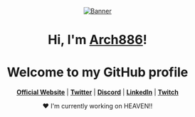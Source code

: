 <p align="center">
  <a href="#"><img src="https://arthifis.files.wordpress.com/2018/02/tumblr_obg1bkefkl1tydz8to1_500.gif" alt="Banner"></a>
</p>

<h1 align="center">Hi, I'm <a href="#">Arch886</a>!</h1>
<h1 align="center">Welcome to my GitHub profile</h1>




<p align="center">
  <strong><a href="#">Official Website</a></strong> |
  <strong><a href="#">Twitter</a></strong> |
  <strong><a href="#">Discord</a></strong> |
  <strong><a href="#">LinkedIn</a></strong> |
  <strong><a href="#">Twitch</a></strong>
</p>

<p align="center">❤ I'm currently working on HEAVEN!!</p>



